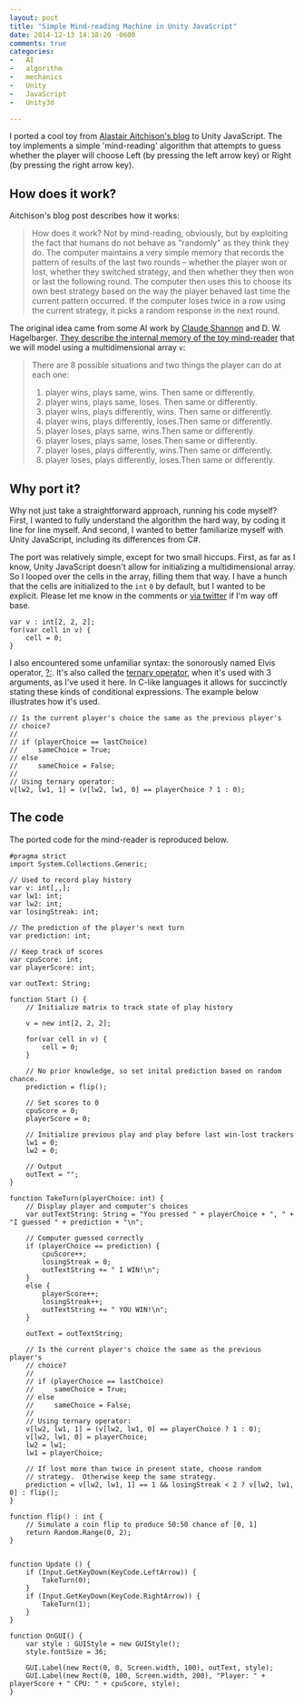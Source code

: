 ```yaml
---
layout: post
title: "Simple Mind-reading Machine in Unity JavaScript"
date: 2014-12-13 14:38:20 -0600
comments: true
categories:
-   AI
-   algorithm
-   mechanics
-   Unity
-   JavaScript
-   Unity3d

---
```


I ported a cool toy from [Alastair Aitchison's blog](http://alastaira.wordpress.com/2014/03/15/a-simple-mind-reading-machine/) to Unity JavaScript.  The toy implements a simple 'mind-reading' algorithm that attempts to guess whether the player will choose Left (by pressing the left arrow key) or Right (by pressing the right arrow key).

<!--more-->

## How does it work?

Aitchison's blog post describes how it works:

> How does it work? Not by mind-reading, obviously, but by exploiting
> the fact that humans do not behave as "randomly" as they think they
> do. The computer maintains a very simple memory that records the
> pattern of results of the last two rounds – whether the player won or
> lost, whether they switched strategy, and then whether they then won
> or last the following round. The computer then uses this to choose its
> own best strategy based on the way the player behaved last time the
> current pattern occurred. If the computer loses twice in a row using
> the current strategy, it picks a random response in the next round.

The original idea came from some AI work by [Claude Shannon](http://en.wikipedia.org/wiki/Claude_Shannon) and D. W. Hagelbarger. [They describe the internal memory of the toy mind-reader](http://cs.stanford.edu/people/eroberts/courses/soco/projects/1999-00/information-theory/ai.html) that we will model using a multidimensional array `v`:

> There are 8 possible situations and two things the player can do at each one:
> 1.  player wins, plays same, wins. Then same or differently.
> 2.  player wins, plays same, loses. Then same or differently.
> 3.  player wins, plays differently, wins. Then same or differently.
> 4.  player wins, plays differently, loses.Then same or differently.
> 5.  player loses, plays same, wins.Then same or differently.
> 6.  player loses, plays same, loses.Then same or differently.
> 7.  player loses, plays differently, wins.Then same or differently.
> 8.  player loses, plays differently, loses.Then same or differently.

## Why port it?

Why not just take a straightforward approach, running his code myself? First, I wanted to fully understand the algorithm the hard way, by coding it line for line myself. And second, I wanted to better familiarize myself with Unity JavaScript, including its differences from C#.

The port was relatively simple, except for two small hiccups.  First, as far as I know, Unity JavaScript doesn't allow for initializing a multidimensional array.  So I looped over the cells in the array, filling them that way.  I have a hunch that the cells are initialized to the `int` `0` by default, but I wanted to be explicit.  Please let me know in the comments or [via twitter](https://twitter.com/zerosalife) if I'm way off base.

    var v : int[2, 2, 2];
    for(var cell in v) {
        cell = 0;
    }

I also encountered some unfamiliar syntax: the sonorously named Elvis operator, [?:](http://en.wikipedia.org/wiki/Conditional_operator).  It's also called the [ternary operator](http://en.wikipedia.org/wiki/Ternary_operation), when it's used with 3 arguments, as I've used it here.  In C-like languages it allows for succinctly stating these kinds of conditional expressions. The example below illustrates how it's used.

    // Is the current player's choice the same as the previous player's
    // choice?
    //
    // if (playerChoice == lastChoice)
    //     sameChoice = True;
    // else
    //     sameChoice = False;
    //
    // Using ternary operator:
    v[lw2, lw1, 1] = (v[lw2, lw1, 0] == playerChoice ? 1 : 0);

## The code

The ported code for the mind-reader is reproduced below.

    #pragma strict
    import System.Collections.Generic;

    // Used to record play history
    var v: int[,,];
    var lw1: int;
    var lw2: int;
    var losingStreak: int;

    // The prediction of the player's next turn
    var prediction: int;

    // Keep track of scores
    var cpuScore: int;
    var playerScore: int;

    var outText: String;

    function Start () {
        // Initialize matrix to track state of play history

        v = new int[2, 2, 2];

        for(var cell in v) {
            cell = 0;
        }

        // No prior knowledge, so set inital prediction based on random chance.
        prediction = flip();

        // Set scores to 0
        cpuScore = 0;
        playerScore = 0;

        // Initialize previous play and play before last win-lost trackers
        lw1 = 0;
        lw2 = 0;

        // Output
        outText = "";
    }

    function TakeTurn(playerChoice: int) {
        // Display player and computer's choices
        var outTextString: String = "You pressed " + playerChoice + ", " + "I guessed " + prediction + "\n";

        // Computer guessed correctly
        if (playerChoice == prediction) {
            cpuScore++;
            losingStreak = 0;
            outTextString += " I WIN!\n";
        }
        else {
            playerScore++;
            losingStreak++;
            outTextString += " YOU WIN!\n";
        }

        outText = outTextString;

        // Is the current player's choice the same as the previous player's
        // choice?
        //
        // if (playerChoice == lastChoice)
        //     sameChoice = True;
        // else
        //     sameChoice = False;
        //
        // Using ternary operator:
        v[lw2, lw1, 1] = (v[lw2, lw1, 0] == playerChoice ? 1 : 0);
        v[lw2, lw1, 0] = playerChoice;
        lw2 = lw1;
        lw1 = playerChoice;

        // If lost more than twice in present state, choose random
        // strategy.  Otherwise keep the same strategy.
        prediction = v[lw2, lw1, 1] == 1 && losingStreak < 2 ? v[lw2, lw1, 0] : flip();
    }

    function flip() : int {
        // Simulate a coin flip to produce 50:50 chance of [0, 1]
        return Random.Range(0, 2);
    }


    function Update () {
        if (Input.GetKeyDown(KeyCode.LeftArrow)) {
            TakeTurn(0);
        }
        if (Input.GetKeyDown(KeyCode.RightArrow)) {
            TakeTurn(1);
        }
    }

    function OnGUI() {
        var style : GUIStyle = new GUIStyle();
        style.fontSize = 36;

        GUI.Label(new Rect(0, 0, Screen.width, 100), outText, style);
        GUI.Label(new Rect(0, 100, Screen.width, 200), "Player: " + playerScore + " CPU: " + cpuScore, style);
    }
